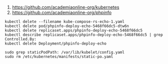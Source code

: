 1. https://github.com/academiaonline-org/kubernetes
2. https://github.com/academiaonline-org/phpinfo

```
kubectl delete --filename kube-compose-rs-echo-1.yaml 
kubectl delete pod/phpinfo-deploy-echo-5468f66dc5-dtw6n
kubectl delete replicaset.apps/phpinfo-deploy-echo-5468f66dc5
kubectl describe replicaset.apps/phpinfo-deploy-echo-5468f66dc5 | grep Controlled.By:
kubectl delete Deployment/phpinfo-deploy-echo
```
```
sudo grep staticPodPath: /var/lib/kubelet/config.yaml
sudo rm /etc/kubernetes/manifests/static-po.yaml

```
